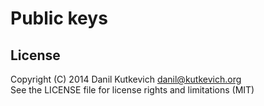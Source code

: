 Public keys
===========

License
-------

Copyright (C) 2014 Danil Kutkevich <danil@kutkevich.org>  
See the LICENSE file for license rights and limitations (MIT)
